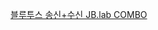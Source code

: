 

[블루투스 송신+수신 JB.lab COMBO](https://www.wassada.com/view.php?num=460763&tb=&count=&category=1r07r02r01&pg=1)
